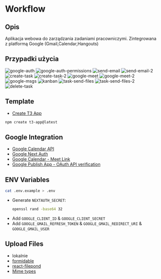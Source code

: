 # Workflow
## Opis
Aplikacja webowa do zarządzania zadaniami pracowniczymi. Zintegrowana z platformą Google (Gmail,Calendar,Hangouts)
## Przypadki użycia
![google-auth](doc/img/google-auth.png)
![google-auth-permissions](doc/img/google-auth-permissions.png)
![send-email](doc/img/send-email.png)
![send-email-2](doc/img/send-email-2.png)
![create-task](doc/img/create-task.png)
![create-task-2](doc/img/create-task-2.png)
![google-meet](doc/img/google-meet.png)
![google-meet-2](doc/img/google-meet-2.png)
![google-msgs](doc/img/google-msgs.png)
![kanban](doc/img/kanban.png)
![task-send-files](doc/img/task-send-files.png)
![task-send-files-2](doc/img/task-send-files-2.png)
![delete-task](doc/img/delete-task.png)
## Template
- [Create T3 App](https://create.t3.gg/)
```bash
npm create t3-app@latest
```

## Google Integration
- [Google Calendar API](https://www.youtube.com/watch?v=c2b2yUNWFzI)
- [Google Next Auth](https://www.telerik.com/blogs/how-to-implement-google-authentication-nextjs-app-using-nextauth)
- [Google Calendar - Meet Link](https://gist.github.com/tanaikech/94791d48823e9659aa376cf7f0161d9b#javascript)
- [Google Publish App - OAuth API verification](https://support.google.com/cloud/answer/9110914?hl=pl)
  
## ENV Variables
```bash
cat .env.example > .env
```
- Generate `NEXTAUTH_SECRET`:
  ```bash
  openssl rand -base64 32
  ```
- Add `GOOGLE_CLIENT_ID` & `GOOGLE_CLIENT_SECRET`
- Add `GOOGLE_GMAIL_REFRESH_TOKEN` & `GOOGLE_GMAIL_REDIRECT_URI` & `GOOGLE_GMAIL_USER`

## Upload Files
- lokalnie
- [formidable](https://www.npmjs.com/package/formidable)
- [react-filepond](https://www.npmjs.com/package/react-filepond)
- [Mime types](https://developer.mozilla.org/en-US/docs/Web/HTTP/Basics_of_HTTP/MIME_types/Common_types)
